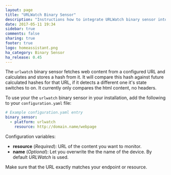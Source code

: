 ```yaml
---
layout: page
title: "URLWatch Binary Sensor"
description: "Instructions how to integrate URLWatch binary sensor into Home Assistant."
date: 2017-05-11 19:34
sidebar: true
comments: false
sharing: true
footer: true
logo: homeassistant.png
ha_category: Binary Sensor
ha_release: 0.45
---
```


The `urlwatch` binary sensor fetches web content from a configured URL and calculates and stores a hash from it.
It will compare this hash against future calculated hashes for that URL, if it detects a different one it's state switches to on.
It currently only compares the html content, no headers.

To use your the `urlwatch` binary sensor in your installation, add the following to your `configuration.yaml` file:

```yaml
# Example configuration.yaml entry
binary_sensor:
  - platform: urlwatch
    resource: http://domain.name/webpage
```
Configuration variables:

- **resource** (*Required*): URL of the content you want to monitor.
- **name** (*Optional*): Let you overwrite the the name of the device. By default *URLWatch* is used.

<p class='note warning'>
Make sure that the URL exactly matches your endpoint or resource.
</p>
